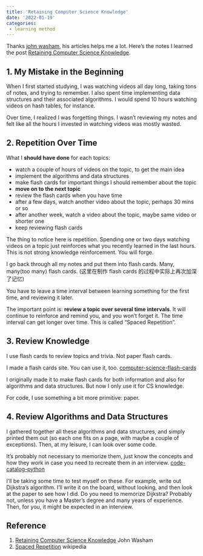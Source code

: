 ```yaml
---
title: 'Retaining Computer Science Knowledge'
date: '2022-01-19'
categories:
 - learning method
---
```


Thanks [john washam](https://github.com/jwasham), his articles helps me a lot. Here’s the notes I learned the post [Retaining Computer Science Knowledge](https://startupnextdoor.com/retaining-computer-science-knowledge/).

## 1. My Mistake in the Beginning

When I first started studying, I was watching videos all day long, taking tons of notes, and trying to remember. I also spent time implementing data structures and their associated algorithms. I would spend 10 hours watching videos on hash tables, for instance.

Over time, I realized I was forgetting things. I wasn’t reviewing my notes and felt like all the hours I invested in watching videos was mostly wasted.

## 2. Repetition Over Time

What I **should have done** for each topics:

- watch a couple of hours of videos on the topic, to get the main idea
- implement the algorithms and data structures
- make flash cards for important things I should remember about the topic
- **move on to the next topic**
- review the flash cards when you have time 
- after a few days, watch another video about the topic, perhaps 30 mins or so 
- after another week, watch a video about the topic, maybe same video or shorter one
- keep reviewing flash cards

The thing to notice here is repetition. Spending one or two days watching videos on a topic just reinforces what you recently learned in the last hours. This is not strong knowledge reinforcement. You will forge.

I go back through all my notes and put them into flash cards. Many, many(too many) flash cards. (这里在制作 flash cards 的过程中实际上再次加深了记忆)

You have to leave a time interval between learning something for the first time, and reviewing it later.

The important point is: **review a topic over several time intervals**. It will continue to reinforce and remind you, and you won’t forget it. The time interval can get longer over time. This is called “Spaced Repetition”.

## 3. Review Knowledge

I use flash cards to review topics and trivia. Not paper flash cards.

I made a flash cards site. You can use it, too. [computer-science-flash-cards](http://github.com/jwasham/computer-science-flash-cards)

I originally made it to make flash cards for both information and also for algorithms and data structures. But now I only use it for CS knowledge.

For code, I use something a bit more primitive: paper.

## 4. Review Algorithms and Data Structures

I gathered together all these algorithms and data structures, and simply printed them out (so each one fits on a page, with maybe a couple of exceptions). Then, at my leisure, I can look over some code.

It’s probably not necessary to memorize them, just know the concepts and how they work in case you need to recreate them in an interview. [code-catalog-python](http://github.com/jwasham/code-catalog-python)

I’ll be taking some time to test myself on these. For example, write out Dijkstra’s algorithm. I’ll write it on the board, without looking, and then look at the paper to see how I did. Do you need to memorize Dijkstra? Probably not, unless you have a Master’s degree and many years of experience. Then, for you, it might be expected in an interview.

## Reference

1. [Retaining Computer Science Knowledge](https://startupnextdoor.com/retaining-computer-science-knowledge/) John Washam
2. [Spaced Repetition](https://en.wikipedia.org/wiki/Spaced_repetition) wikipedia

